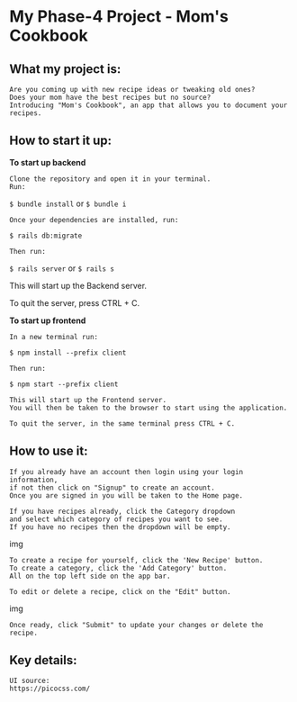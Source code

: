 # My Phase-4 Project - Mom's Cookbook

## What my project is:
    Are you coming up with new recipe ideas or tweaking old ones?
    Does your mom have the best recipes but no source? 
    Introducing "Mom's Cookbook", an app that allows you to document your recipes.

## How to start it up:
**To start up backend**

    Clone the repository and open it in your terminal. 
    Run:
`$ bundle install` or `$ bundle i`

    Once your dependencies are installed, run:
`$ rails db:migrate`

    Then run:
`$ rails server` or `$ rails s`

   This will start up the Backend server.

   To quit the server, press CTRL + C.


**To start up frontend**

    In a new terminal run: 
`$ npm install --prefix client`

    Then run: 
`$ npm start --prefix client`

    This will start up the Frontend server.
    You will then be taken to the browser to start using the application.

    To quit the server, in the same terminal press CTRL + C.

## How to use it:
    If you already have an account then login using your login information, 
    if not then click on "Signup" to create an account. 
    Once you are signed in you will be taken to the Home page.

    If you have recipes already, click the Category dropdown
    and select which category of recipes you want to see.
    If you have no recipes then the dropdown will be empty.
img
    
    To create a recipe for yourself, click the 'New Recipe' button. 
    To create a category, click the 'Add Category' button. 
    All on the top left side on the app bar.

    To edit or delete a recipe, click on the "Edit" button.
img

    Once ready, click "Submit" to update your changes or delete the recipe.


## Key details:
    UI source: 
    https://picocss.com/
